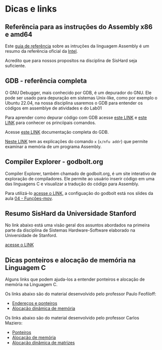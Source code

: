 # Dicas e links

## Referência para as instruções do Assembly x86 e amd64

Este [guia de referência](https://www.felixcloutier.com/x86/) sobre as intruções da linguagem Assembly é um resumo da referência oficial da [Intel](https://www.intel.com/content/www/us/en/developer/articles/technical/intel-sdm.html). 

Acredito que para nossos propositos na disciplina de SisHard seja suficiente.

## GDB - referência completa

O GNU Debugger, mais conhecido por GDB, é um depurador do GNU. Ele pode ser usado para depuração em sistemas Unix-like, como por exemplo o Ubuntu 22.04, na nossa disciplina usaremos o GDB para entender os códigos em assemblye de atividades e do Lab01

Para aprender como depurar código com GDB acesse [este LINK](https://diveintosystems.org/book/C3-C_debug/gdb.html) e [este LINK](https://diveintosystems.org/book/C3-C_debug/gdb_commands.html) para conhecer os princiipais comandos.
 
Acesse [este LINK](https://sourceware.org/gdb/current/onlinedocs/gdb) documentação completa do GDB.

[Neste LINK](https://sourceware.org/gdb/current/onlinedocs/gdb.html/Memory.html) tem as explicações do comando `x` (`x/nfu addr`) que permite examinar a memória de um programa Assembly.



## Compiler Explorer - godbolt.org

Compiler Explorer, também chamado de godbolt.org, é um site interativo de exploração de compiladores. Ele permite ao usuário inserir código em uma das linguagens C e visualizar a tradução do código para Assembly. 

Para utilizá-lo [acesse o LINK](https://godbolt.org/), a configuação do godbolt está nos slides da aula [04 - Funções-mov](https://insper.github.io/SistemasHardwareSoftware/aulas/04-funcoes-mov/slides.pdf).


## Resumo SisHard da Universidade Stanford

No link abaixo está uma visão geral dos assuntos abordados na primeira parte da disciplina de Sistemas Hardware-Software elaborado na Universidade de Stanford. 

[acesse o LINK](https://web.stanford.edu/class/cs107/guide/x86-64.html)

## Dicas ponteiros e alocação de memória na Linguagem C

Alguns links que podem ajuda-los a entender ponteiros e alocação de memória na Linguagem C.

Os links abaixo são do material desenvolvido pelo professor Paulo Feofiloff:

* [Endereços e ponteiros](https://www.ime.usp.br/~pf/algoritmos/aulas/pont.html)
* [Alocação dinâmica de memória](https://www.ime.usp.br/~pf/algoritmos/aulas/aloca.html)

Os links abaixo são do material desenvolvido pelo professor Carlos Maziero:

* [Ponteiros](https://wiki.inf.ufpr.br/maziero/doku.php?id=c:ponteiros)
* [Alocação de memória](https://wiki.inf.ufpr.br/maziero/doku.php?id=c:alocacao_de_memoria)
* [Alocação dinâmica de matrizes](https://wiki.inf.ufpr.br/maziero/doku.php?id=c:alocacao_dinamica_de_matrizes)